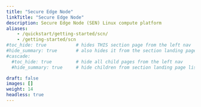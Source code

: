 ```yaml
---
title: "Secure Edge Node"
linkTitle: "Secure Edge Node"
description: Secure Edge Node (SEN) Linux compute platform
aliases:
    - /quickstart/getting-started/scn/
    - /getting-started/scn
#toc_hide: true           # hides THIS section page from the left nav
#hide_summary: true       # also hides it from the section landing page tiles
#cascade:
  #toc_hide: true         # hide all child pages from the left nav
  #hide_summary: true     # hide children from section landing page lists

draft: false
images: []
weight: 14
headless: true
---
```


